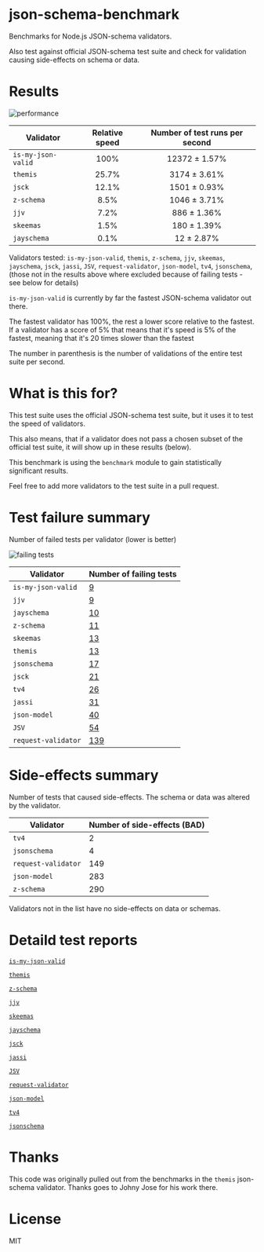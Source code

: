 # json-schema-benchmark
Benchmarks for Node.js JSON-schema validators.

Also test against official JSON-schema test suite and check
for validation causing side-effects on schema or data.

# Results

![performance](https://chart.googleapis.com/chart?chxt=x,y&cht=bhs&chco=76A4FB&chls=2.0&chbh=53,4,1&chs=600x419&chxl=-1:|is-my-json-valid|themis|jsck|z-schema|jjv|skeemas|jayschema&chd=t2:100,25.7,12.1,8.5,7.2,1.5,0.1)

|Validator|Relative speed|Number of test runs per second|
|---------|:------------:|:----------------------------:|
|`is-my-json-valid`|100%|12372 ± 1.57%|
|`themis`|25.7%|3174 ± 3.61%|
|`jsck`|12.1%|1501 ± 0.93%|
|`z-schema`|8.5%|1046 ± 3.71%|
|`jjv`|7.2%|886 ± 1.36%|
|`skeemas`|1.5%|180 ± 1.39%|
|`jayschema`|0.1%|12 ± 2.87%|

Validators tested: `is-my-json-valid`, `themis`, `z-schema`, `jjv`, `skeemas`, `jayschema`, `jsck`, `jassi`, `JSV`, `request-validator`, `json-model`, `tv4`, `jsonschema`, 
(those not in the results above where excluded because of failing tests - see below for details)

`is-my-json-valid` is currently by far the fastest JSON-schema validator out there.

The fastest validator has 100%, the rest a lower score relative to the fastest.
If a validator has a score of 5% that means that it's speed is 5% of the fastest,
meaning that it's 20 times slower than the fastest

The number in parenthesis is the number of validations of the entire test suite per second.

# What is this for?

This test suite uses the official JSON-schema test suite, but it uses it to test the speed of validators.

This also means, that if a validator does not pass a chosen subset of the official test suite, it will show up in these results (below).

This benchmark is using  the `benchmark` module to gain statistically significant results.

Feel free to add more validators to the test suite in a pull request.

# Test failure summary

Number of failed tests per validator (lower is better)

![failing tests](https://chart.googleapis.com/chart?chxt=x,y&cht=bhs&chco=76A4FB&chls=2.0&chbh=26,4,1&chs=600x410&chxl=-1:|is-my-json-valid|jjv|jayschema|z-schema|skeemas|themis|jsonschema|jsck|tv4|jassi|json-model|JSV|request-validator&chd=t2:9,9,10,11,13,13,17,21,26,31,40,54,139&chxr=0,0,139)

|Validator|Number of failing tests|
|---------|-----------------------|
|`is-my-json-valid`|[9](https://github.com/Muscula/json-schema-benchmark/blob/master/reports/is-my-json-valid.md)|
|`jjv`|[9](https://github.com/Muscula/json-schema-benchmark/blob/master/reports/jjv.md)|
|`jayschema`|[10](https://github.com/Muscula/json-schema-benchmark/blob/master/reports/jayschema.md)|
|`z-schema`|[11](https://github.com/Muscula/json-schema-benchmark/blob/master/reports/z-schema.md)|
|`skeemas`|[13](https://github.com/Muscula/json-schema-benchmark/blob/master/reports/skeemas.md)|
|`themis`|[13](https://github.com/Muscula/json-schema-benchmark/blob/master/reports/themis.md)|
|`jsonschema`|[17](https://github.com/Muscula/json-schema-benchmark/blob/master/reports/jsonschema.md)|
|`jsck`|[21](https://github.com/Muscula/json-schema-benchmark/blob/master/reports/jsck.md)|
|`tv4`|[26](https://github.com/Muscula/json-schema-benchmark/blob/master/reports/tv4.md)|
|`jassi`|[31](https://github.com/Muscula/json-schema-benchmark/blob/master/reports/jassi.md)|
|`json-model`|[40](https://github.com/Muscula/json-schema-benchmark/blob/master/reports/json-model.md)|
|`JSV`|[54](https://github.com/Muscula/json-schema-benchmark/blob/master/reports/JSV.md)|
|`request-validator`|[139](https://github.com/Muscula/json-schema-benchmark/blob/master/reports/request-validator.md)|

# Side-effects summary

Number of tests that caused side-effects. The schema or data was altered by the validator.

|Validator|Number of side-effects (BAD)|
|---------|----------------------------|
|`tv4`|2|
|`jsonschema`|4|
|`request-validator`|149|
|`json-model`|283|
|`z-schema`|290|

Validators not in the list have no side-effects on data or schemas.

# Detaild test reports

[`is-my-json-valid`](https://github.com/Muscula/json-schema-benchmark/blob/master/reports/is-my-json-valid.md)

[`themis`](https://github.com/Muscula/json-schema-benchmark/blob/master/reports/themis.md)

[`z-schema`](https://github.com/Muscula/json-schema-benchmark/blob/master/reports/z-schema.md)

[`jjv`](https://github.com/Muscula/json-schema-benchmark/blob/master/reports/jjv.md)

[`skeemas`](https://github.com/Muscula/json-schema-benchmark/blob/master/reports/skeemas.md)

[`jayschema`](https://github.com/Muscula/json-schema-benchmark/blob/master/reports/jayschema.md)

[`jsck`](https://github.com/Muscula/json-schema-benchmark/blob/master/reports/jsck.md)

[`jassi`](https://github.com/Muscula/json-schema-benchmark/blob/master/reports/jassi.md)

[`JSV`](https://github.com/Muscula/json-schema-benchmark/blob/master/reports/JSV.md)

[`request-validator`](https://github.com/Muscula/json-schema-benchmark/blob/master/reports/request-validator.md)

[`json-model`](https://github.com/Muscula/json-schema-benchmark/blob/master/reports/json-model.md)

[`tv4`](https://github.com/Muscula/json-schema-benchmark/blob/master/reports/tv4.md)

[`jsonschema`](https://github.com/Muscula/json-schema-benchmark/blob/master/reports/jsonschema.md)

# Thanks
This code was originally pulled out from the benchmarks in the `themis` json-schema validator.
Thanks goes to Johny Jose for his work there.

# License
MIT
